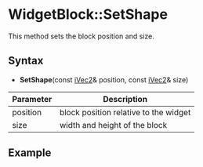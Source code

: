 # WidgetBlock::SetShape

This method sets the block position and size.

## Syntax

- **SetShape**(const [iVec2](iVec2.md)& position, const [iVec2](iVec2.md)& size)

| Parameter | Description |
| --- | --- |
| position | block position relative to the widget |
| size | width and height of the block |

## Example

```c++

```
